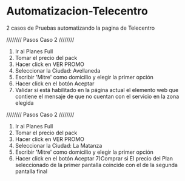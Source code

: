 # Automatizacion-Telecentro
2 casos de Pruebas automatizando la pagina de Telecentro


//////// Pasos Caso 2 ////////
1) Ir al Planes Full
2) Tomar el precio del pack
3) Hacer click en VER PROMO
4) Seleccionar la Ciudad: Avellaneda
5) Escribir 'Mitre' como domicilio y elegir la primer opción
6) Hacer click en el botón Aceptar
7) Validar si está habilitado en la página actual el elemento web que contiene el mensaje de que no cuentan con el servicio en la zona elegida

//////// Pasos Caso 2 ////////
1) Ir al Planes Full
2) Tomar el precio del pack
3) Hacer click en VER PROMO
4) Seleccionar la Ciudad: La Matanza
5) Escribir 'Mitre' como domicilio y elegir la primer opción
6) Hacer click en el botón Aceptar
7)Comprar si El precio del Plan seleccionado de la primer pantalla coincide con el de la segunda pantalla final
